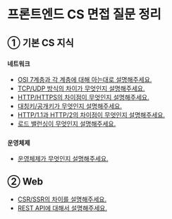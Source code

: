 # 프론트엔드 CS 면접 질문 정리

## ① 기본 CS 지식

### `네트워크`

- <a href="./network/osi7layer.md">OSI 7계층과 각 계층에 대해 아는대로 설명해주세요.</a>
- <a href="./network/tcpudp.md">TCP/UDP 방식의 차이가 무엇인지 설명해주세요.</a>
- <a href="./network//http.md">HTTP/HTTPS의 차이점이 무엇인지 설명해주세요.</a>
- <a href="./network/symmetricKey.md">대칭키/공개키가 무엇인지 설명해주세요.</a>
- <a href="./network//http11http20.md">HTTP/1.1과 HTTP/2의 차이점이 무엇인지 설명해주세요.</a>
- <a href="./network/loadbalancing.md">로드 밸런싱이 무엇인지 설명해주세요.</a>

### `운영체제`

- <a href="./os/operationSystem.md">운영체제가 무엇인지 설명해주세요.</a>

## ② Web

- <a href="./web/csr&ssr.md">CSR/SSR의 차이를 설명해주세요.</a>
- <a href="./web/rest api.md">REST API에 대해서 설명해주세요.</a>